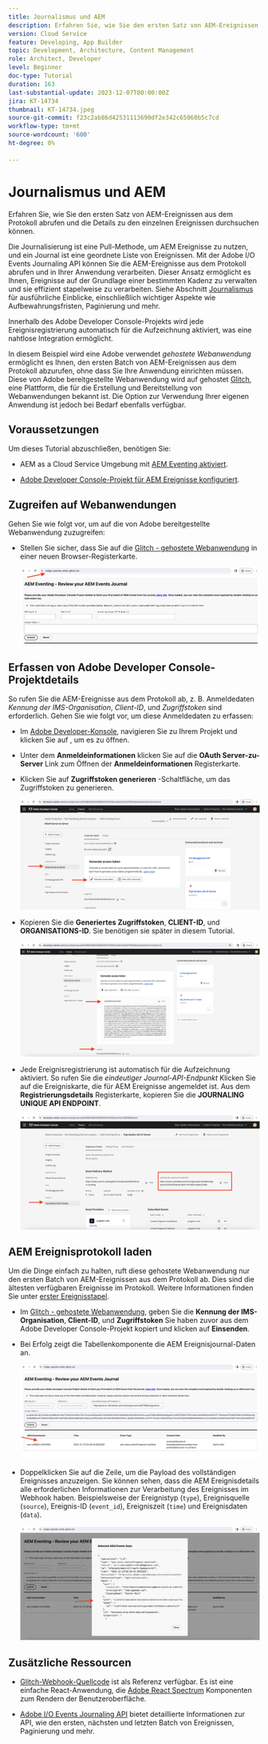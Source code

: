 ```yaml
---
title: Journalismus und AEM
description: Erfahren Sie, wie Sie den ersten Satz von AEM-Ereignissen aus dem Protokoll abrufen und die Details zu den einzelnen Ereignissen durchsuchen können.
version: Cloud Service
feature: Developing, App Builder
topic: Development, Architecture, Content Management
role: Architect, Developer
level: Beginner
doc-type: Tutorial
duration: 163
last-substantial-update: 2023-12-07T00:00:00Z
jira: KT-14734
thumbnail: KT-14734.jpeg
source-git-commit: f23c2ab86d42531113690df2e342c65060b5c7cd
workflow-type: tm+mt
source-wordcount: '600'
ht-degree: 0%

---
```



# Journalismus und AEM

Erfahren Sie, wie Sie den ersten Satz von AEM-Ereignissen aus dem Protokoll abrufen und die Details zu den einzelnen Ereignissen durchsuchen können.

Die Journalisierung ist eine Pull-Methode, um AEM Ereignisse zu nutzen, und ein Journal ist eine geordnete Liste von Ereignissen. Mit der Adobe I/O Events Journaling API können Sie die AEM-Ereignisse aus dem Protokoll abrufen und in Ihrer Anwendung verarbeiten. Dieser Ansatz ermöglicht es Ihnen, Ereignisse auf der Grundlage einer bestimmten Kadenz zu verwalten und sie effizient stapelweise zu verarbeiten. Siehe Abschnitt [Journalismus](https://developer.adobe.com/events/docs/guides/journaling_intro/) für ausführliche Einblicke, einschließlich wichtiger Aspekte wie Aufbewahrungsfristen, Paginierung und mehr.

Innerhalb des Adobe Developer Console-Projekts wird jede Ereignisregistrierung automatisch für die Aufzeichnung aktiviert, was eine nahtlose Integration ermöglicht.

In diesem Beispiel wird eine Adobe verwendet _gehostete Webanwendung_ ermöglicht es Ihnen, den ersten Batch von AEM-Ereignissen aus dem Protokoll abzurufen, ohne dass Sie Ihre Anwendung einrichten müssen. Diese von Adobe bereitgestellte Webanwendung wird auf gehostet [Glitch](https://glitch.com/), eine Plattform, die für die Erstellung und Bereitstellung von Webanwendungen bekannt ist. Die Option zur Verwendung Ihrer eigenen Anwendung ist jedoch bei Bedarf ebenfalls verfügbar.

## Voraussetzungen

Um dieses Tutorial abzuschließen, benötigen Sie:

- AEM as a Cloud Service Umgebung mit [AEM Eventing aktiviert](https://developer.adobe.com/experience-cloud/experience-manager-apis/guides/events/#enable-aem-events-on-your-aem-cloud-service-environment).

- [Adobe Developer Console-Projekt für AEM Ereignisse konfiguriert](https://developer.adobe.com/experience-cloud/experience-manager-apis/guides/events/#how-to-subscribe-to-aem-events-in-the-adobe-developer-console).

## Zugreifen auf Webanwendungen

Gehen Sie wie folgt vor, um auf die von Adobe bereitgestellte Webanwendung zuzugreifen:

- Stellen Sie sicher, dass Sie auf die [Glitch - gehostete Webanwendung](https://indigo-speckle-antler.glitch.me/) in einer neuen Browser-Registerkarte.

  ![Glitch - gehostete Webanwendung](../assets/examples/journaling/glitch-hosted-web-application.png)

## Erfassen von Adobe Developer Console-Projektdetails

So rufen Sie die AEM-Ereignisse aus dem Protokoll ab, z. B. Anmeldedaten _Kennung der IMS-Organisation_, _Client-ID_, und _Zugriffstoken_ sind erforderlich. Gehen Sie wie folgt vor, um diese Anmeldedaten zu erfassen:

- Im [Adobe Developer-Konsole](https://developer.adobe.com), navigieren Sie zu Ihrem Projekt und klicken Sie auf , um es zu öffnen.

- Unter dem **Anmeldeinformationen** klicken Sie auf die **OAuth Server-zu-Server** Link zum Öffnen der **Anmeldeinformationen** Registerkarte.

- Klicken Sie auf **Zugriffstoken generieren** -Schaltfläche, um das Zugriffstoken zu generieren.

  ![Adobe Developer Console-Projekt Zugriffstoken generieren](../assets/examples/journaling/adobe-developer-console-project-generate-access-token.png)

- Kopieren Sie die **Generiertes Zugriffstoken**, **CLIENT-ID**, und **ORGANISATIONS-ID**. Sie benötigen sie später in diesem Tutorial.

  ![Adobe Developer Console - Projektoptionen](../assets/examples/journaling/adobe-developer-console-project-copy-credentials.png)

- Jede Ereignisregistrierung ist automatisch für die Aufzeichnung aktiviert. So rufen Sie die _eindeutiger Journal-API-Endpunkt_ Klicken Sie auf die Ereigniskarte, die für AEM Ereignisse angemeldet ist. Aus dem **Registrierungsdetails** Registerkarte, kopieren Sie die **JOURNALING UNIQUE API ENDPOINT**.

  ![Adobe Developer Console-Projektereigniskarte](../assets/examples/journaling/adobe-developer-console-project-events-card.png)

## AEM Ereignisprotokoll laden

Um die Dinge einfach zu halten, ruft diese gehostete Webanwendung nur den ersten Batch von AEM-Ereignissen aus dem Protokoll ab. Dies sind die ältesten verfügbaren Ereignisse im Protokoll. Weitere Informationen finden Sie unter [erster Ereignisstapel](https://developer.adobe.com/events/docs/guides/api/journaling_api/#fetching-your-first-batch-of-events-from-the-journal).

- Im [Glitch - gehostete Webanwendung](https://indigo-speckle-antler.glitch.me/), geben Sie die **Kennung der IMS-Organisation**, **Client-ID**, und **Zugriffstoken** Sie haben zuvor aus dem Adobe Developer Console-Projekt kopiert und klicken auf **Einsenden**.

- Bei Erfolg zeigt die Tabellenkomponente die AEM Ereignisjournal-Daten an.

  ![Ereignisjournal-Daten AEM](../assets/examples/journaling/load-journal.png)

- Doppelklicken Sie auf die Zeile, um die Payload des vollständigen Ereignisses anzuzeigen. Sie können sehen, dass die AEM Ereignisdetails alle erforderlichen Informationen zur Verarbeitung des Ereignisses im Webhook haben. Beispielsweise der Ereignistyp (`type`), Ereignisquelle (`source`), Ereignis-ID (`event_id`), Ereigniszeit (`time`) und Ereignisdaten (`data`).

  ![AEM Ereignisnutzlast abschließen](../assets/examples/journaling/complete-journal-data.png)

## Zusätzliche Ressourcen

- [Glitch-Webhook-Quellcode](https://glitch.com/edit/#!/indigo-speckle-antler) ist als Referenz verfügbar. Es ist eine einfache React-Anwendung, die [Adobe React Spectrum](https://react-spectrum.adobe.com/react-spectrum/index.html?lang=de) Komponenten zum Rendern der Benutzeroberfläche.

- [Adobe I/O Events Journaling API](https://developer.adobe.com/events/docs/guides/api/journaling_api/) bietet detaillierte Informationen zur API, wie den ersten, nächsten und letzten Batch von Ereignissen, Paginierung und mehr.
